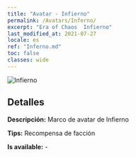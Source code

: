 ```yaml
---
title: "Avatar - Infierno"
permalink: /Avatars/Inferno/
excerpt: "Era of Chaos  Infierno"
last_modified_at: 2021-07-27
locale: es
ref: "Inferno.md"
toc: false
classes: wide
---
```

 ![Infierno](/images/a/avatarFrame_3.png)

## Detalles

 **Descripción:** Marco de avatar de Infierno 

 **Tips:** Recompensa de facción 

 **Is available:**  - 

